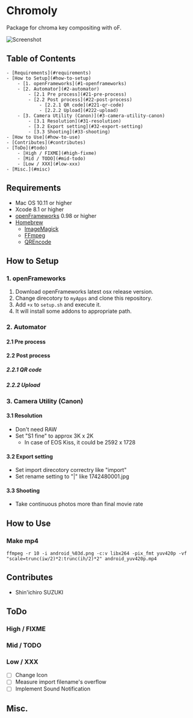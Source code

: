 Chromoly
========

Package for chroma key compositing with oF.

![Screenshot](https://dummyimage.com/700x359/000/fff.png)

Table of Contents
--------

<!-- TOC depthFrom:1 depthTo:6 withLinks:1 updateOnSave:1 orderedList:0 -->

	- [Requirements](#requirements)
	- [How to Setup](#how-to-setup)
		- [1. openFrameworks](#1-openframeworks)
		- [2. Automator](#2-automator)
			- [2.1 Pre process](#21-pre-process)
			- [2.2 Post process](#22-post-process)
				- [2.2.1 QR code](#221-qr-code)
				- [2.2.2 Upload](#222-upload)
		- [3. Camera Utility (Canon)](#3-camera-utility-canon)
			- [3.1 Resolution](#31-resolution)
			- [3.2 Export setting](#32-export-setting)
			- [3.3 Shooting](#33-shooting)
	- [How to Use](#how-to-use)
	- [Contributes](#contributes)
	- [ToDo](#todo)
		- [High / FIXME](#high-fixme)
		- [Mid / TODO](#mid-todo)
		- [Low / XXX](#low-xxx)
	- [Misc.](#misc)

<!-- /TOC -->

## Requirements
- Mac OS 10.11 or higher
- Xcode 8.1 or higher
- [openFrameworks](http://openframeworks.cc) 0.98 or higher
- [Homebrew](http://brew.sh)
    - [ImageMagick](http://www.imagemagick.org/)
    - [FFmpeg](https://www.ffmpeg.org)
    - [QREncode](http://fukuchi.org/works/qrencode/)

## How to Setup
### 1. openFrameworks
1. Download openFrameworks latest osx release version.
1. Change direcotory to `myApps` and clone this repository.
1. Add `+x` to `setup.sh` and execute it.
1. It will install some addons to appropriate path.

### 2. Automator

#### 2.1 Pre process

#### 2.2 Post process

##### 2.2.1 QR code

##### 2.2.2 Upload

### 3. Camera Utility (Canon)

#### 3.1 Resolution
* Don't need RAW
* Set "S1 fine" to approx 3K x 2K
    - In case of EOS Kiss, it could be 2592 x 1728

#### 3.2 Export setting
* Set import direcotory correctry like "import"
* Set rename setting to "<Shooting Time>|<Image Number>" like 1742480001.jpg

#### 3.3 Shooting
* Take continuous photos more than final movie rate

## How to Use

### Make mp4
`ffmpeg -r 10 -i android_%03d.png -c:v libx264 -pix_fmt yuv420p -vf "scale=trunc(iw/2)*2:trunc(ih/2)*2" android_yuv420p.mp4`

## Contributes
- Shin'ichiro SUZUKI

## ToDo

### High / FIXME

### Mid / TODO

### Low / XXX
- [ ] Change Icon
- [ ] Measure import filename's overflow
- [ ] Implement Sound Notification

## Misc.
